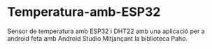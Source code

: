 # Temperatura-amb-ESP32
Sensor de temperatura amb ESP32 i DHT22 amb una aplicació per a android feta amb Android Studio Mitjançant la biblioteca Paho.

